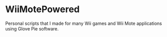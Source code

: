 # WiiMotePowered
Personal scripts that I made for many Wii games and Wii Mote applications using Glove Pie software.
